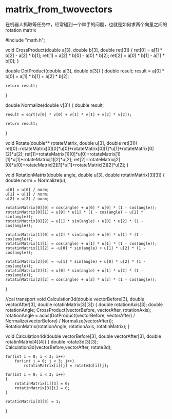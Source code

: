 # matrix_from_twovectors
在机器人抓取等任务中，经常碰到一个棘手的问题，也就是如何求两个向量之间的rotation matrix



#include "math.h";


void CrossProduct(double a[3], double b[3], double ret[3])
{
    ret[0] = a[1] * b[2] - a[2] * b[1];
    ret[1] = a[2] * b[0] - a[0] * b[2];
    ret[2] = a[0] * b[1] - a[1] * b[0];
}

double DotProduct(double a[3], double b[3])
{
    double result;
    result = a[0] * b[0] + a[1] * b[1] + a[2] * b[2];

    return result;
}

double Normalize(double v[3])
{
    double result;

    result = sqrt(v[0] * v[0] + v[1] * v[1] + v[2] * v[2]);

    return result;
}

void Rotate(double** rotateMatrix, double u[3], double ret[3]){
    ret[0]=rotateMatrix[0][0]*u[0]+rotateMatrix[0][1]*u[1]+rotateMatrix[0][2]*u[2];
    ret[1]=rotateMatrix[1][0]*u[0]+rotateMatrix[1][1]*u[1]+rotateMatrix[1][2]*u[2];
    ret[2]=rotateMatrix[2][0]*u[0]+rotateMatrix[2][1]*u[1]+rotateMatrix[2][2]*u[2];
}

void RotationMatrix(double angle, double u[3], double rotatinMatrix[3][3])
{
    double norm = Normalize(u);
    
    u[0] = u[0] / norm;
    u[1] = u[1] / norm;
    u[2] = u[2] / norm;

    rotatinMatrix[0][0] = cos(angle) + u[0] * u[0] * (1 - cos(angle));
    rotatinMatrix[0][1] = u[0] * u[1] * (1 - cos(angle) - u[2] * sin(angle));
    rotatinMatrix[0][2] = u[1] * sin(angle) + u[0] * u[2] * (1 - cos(angle));

    rotatinMatrix[1][0] = u[2] * sin(angle) + u[0] * u[1] * (1 - cos(angle));
    rotatinMatrix[1][1] = cos(angle) + u[1] * u[1] * (1 - cos(angle));
    rotatinMatrix[1][2] = -u[0] * sin(angle) + u[1] * u[2] * (1 - cos(angle));
      
    rotatinMatrix[2][0] = -u[1] * sin(angle) + u[0] * u[2] * (1 - cos(angle));
    rotatinMatrix[2][1] = u[0] * sin(angle) + u[1] * u[2] * (1 - cos(angle));
    rotatinMatrix[2][2] = cos(angle) + u[2] * u[2] * (1 - cos(angle));

}

//cal transport
void Calculation3d(double vectorBefore[3], double vectorAfter[3], double rotatinMatrix[3][3])
{
    double  rotationAxis[3];
    double rotationAngle;
    CrossProduct(vectorBefore, vectorAfter, rotationAxis);
    rotationAngle = acos(DotProduct(vectorBefore, vectorAfter) / Normalize(vectorBefore) / Normalize(vectorAfter));
    RotationMatrix(rotationAngle, rotationAxis, rotatinMatrix);
}

void Calculation4d(double vectorBefore[3], double vectorAfter[3], double rotatinMatrix[4][4])
{
    double rotate3d[3][3];
	Calculation3d(vectorBefore,vectorAfter, rotate3d);

	for(int i = 0; i < 3; i++)
		for(int j = 0; j < 3; j++)
			rotatinMatrix[i][j] = rotate3d[i][j];

	for(int i = 0; i < 3; i++)
	{
		rotatinMatrix[i][3] = 0;
		rotatinMatrix[3][i] = 0;
	}

	rotatinMatrix[3][3] = 1;
}
